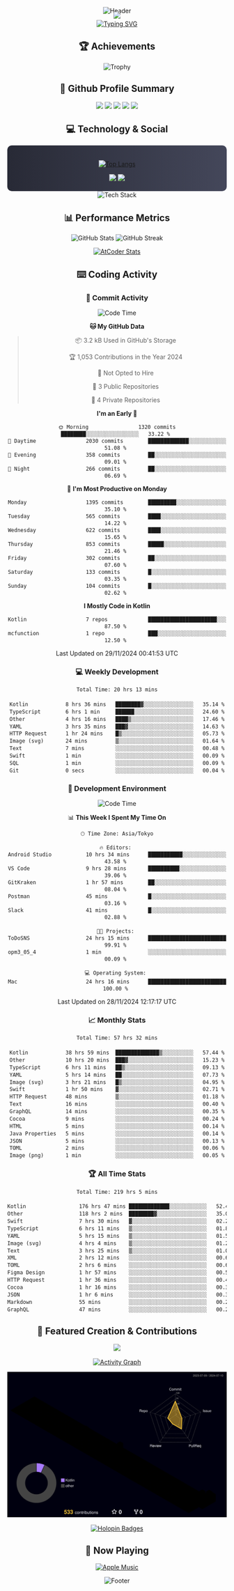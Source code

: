 <div align="center">
  
![Header](https://capsule-render.vercel.app/api?type=waving&color=gradient&customColorList=12&height=300&section=header&text=Welcome%20to%20Batapii's%20Universe&fontSize=50&animation=fadeIn&fontAlignY=40&desc=Android%20Developer%20|%20Kotlin%20LOVE%20)

<div style="margin-top: -20px;">
  <img src="https://readme-typing-svg.herokuapp.com/?lines=Crafting+Android+Experiences;Building+Tomorrow's+Apps+Today;Always+Learning,+Always+Growing&font=Fira%20Code&center=true&width=440&height=45&color=f75c7e&vCenter=true&size=22&pause=1000">
</div>

<a href="https://git.io/typing-svg">
  <img src="https://readme-typing-svg.demolab.com?font=Fira+Code&weight=600&size=28&duration=4000&pause=1000&center=true&vCenter=true&width=800&lines=Hey+there!+I'm+Batapii+%F0%9F%91%8B;Android+Developer+from+Japan+%F0%9F%87%AF%F0%9F%87%B5" alt="Typing SVG" />
</a>

## 🏆 Achievements

![Trophy](https://github-profile-trophy.vercel.app/?username=batapii&theme=onestar&no-frame=true&no-bg=true&column=8&rank=SSS,SS,S,AAA,AA,A,B,C&margin-w=10&margin-h=10)

## 🎯 Github Profile Summary

<div align="center">
  <img src="http://github-profile-summary-cards.vercel.app/api/cards/profile-details?username=batapii&theme=radical" />
  <img src="http://github-profile-summary-cards.vercel.app/api/cards/repos-per-language?username=batapii&theme=radical" />
  <img src="http://github-profile-summary-cards.vercel.app/api/cards/most-commit-language?username=batapii&theme=radical" />
  <img src="http://github-profile-summary-cards.vercel.app/api/cards/stats?username=batapii&theme=radical" />
  <img src="http://github-profile-summary-cards.vercel.app/api/cards/productive-time?username=batapii&theme=radical" />
</div>

## 💻 Technology & Social

<div align="center" style="background: linear-gradient(to right, #282A36, #44475A); padding: 20px; border-radius: 10px;">

[![Top Langs](https://github-readme-stats.vercel.app/api/top-langs/?username=batapii
)](https://github.com/anuraghazra/github-readme-stats)

<div style="margin-top: 15px">
<a href="https://github.com/batapii"><img src="https://img.shields.io/github/followers/batapii?style=for-the-badge&logo=github&label=Follow&color=ff6e96&labelColor=282A36"/></a>
<a href="https://twitter.com/batapii3939"><img src="https://img.shields.io/twitter/follow/batapii?style=for-the-badge&logo=twitter&color=1DA1F2&labelColor=282A36&label= Twitter"/></a>
</div>

</div>

<div align="center">
<img src="https://github-readme-tech-stack.vercel.app/api/cards?title=Tech+Stack&align=center&titleAlign=center&fontSize=20&lineHeight=10&lineCount=4&theme=github_dark&width=800&bg=%230D1117&badge=%23161B22&border=%2321262D&titleColor=%2358A6FF&line1=kotlin%2Ckotlin%2C0095D5%3Bandroid%2Candroid%2C00ff00%3Bjetpackcompose%2Cjetpack%2C4285F4%3B&line2=swift%2Cswift%2CFA7343%3Bfirebase%2Cfirebase%2CFFCA28%3Bgithub%2Cgithub%2C181717%3B&line3=typescript%2Ctypescript%2C3178C6%3Bgraphql%2Cgraphql%2CE10098%3Bsupabase%2Csupabase%2C3FCF8E%3B&line4=gradle%2Cgradle%2C02303A%3Bgitkraken%2Cgitkraken%2C179287%3Bpostman%2Cpostman%2CFF6C37%3B" alt="Tech Stack" />
</div>



## 📊 Performance Metrics

<div align="center">

![GitHub Stats](https://github-readme-stats.vercel.app/api?username=batapii&show_icons=true&theme=radical&hide_border=true&bg_color=0D1117)
![GitHub Streak](https://github-readme-streak-stats.herokuapp.com/?user=batapii&theme=radical&hide_border=true&background=0D1117)

[![AtCoder Stats](https://atcoder-readme-stats.vercel.app/stats/batapii3939?theme=dark&show_history=5&width=495)](https://github.com/iwbc-mzk/atcoder-readme-stats)

</div>

## ⌨️ Coding Activity

### 🌟 Commit Activity
<!--START_SECTION:commit-stats-->
![Code Time](http://img.shields.io/badge/Code%20Time-341%20hrs%2054%20mins-blue)

**🐱 My GitHub Data** 

> 📦 3.2 kB Used in GitHub's Storage 
 > 
> 🏆 1,053 Contributions in the Year 2024
 > 
> 🚫 Not Opted to Hire
 > 
> 📜 3 Public Repositories 
 > 
> 🔑 4 Private Repositories 
 > 
**I'm an Early 🐤** 

```text
🌞 Morning                1320 commits        ████████░░░░░░░░░░░░░░░░░   33.22 % 
🌆 Daytime                2030 commits        █████████████░░░░░░░░░░░░   51.08 % 
🌃 Evening                358 commits         ██░░░░░░░░░░░░░░░░░░░░░░░   09.01 % 
🌙 Night                  266 commits         ██░░░░░░░░░░░░░░░░░░░░░░░   06.69 % 
```
📅 **I'm Most Productive on Monday** 

```text
Monday                   1395 commits        █████████░░░░░░░░░░░░░░░░   35.10 % 
Tuesday                  565 commits         ████░░░░░░░░░░░░░░░░░░░░░   14.22 % 
Wednesday                622 commits         ████░░░░░░░░░░░░░░░░░░░░░   15.65 % 
Thursday                 853 commits         █████░░░░░░░░░░░░░░░░░░░░   21.46 % 
Friday                   302 commits         ██░░░░░░░░░░░░░░░░░░░░░░░   07.60 % 
Saturday                 133 commits         █░░░░░░░░░░░░░░░░░░░░░░░░   03.35 % 
Sunday                   104 commits         █░░░░░░░░░░░░░░░░░░░░░░░░   02.62 % 
```


**I Mostly Code in Kotlin** 

```text
Kotlin                   7 repos             ██████████████████████░░░   87.50 % 
mcfunction               1 repo              ███░░░░░░░░░░░░░░░░░░░░░░   12.50 % 
```




 Last Updated on 29/11/2024 00:41:53 UTC
<!--END_SECTION:commit-stats-->

### 💻 Weekly Development
<!--START_SECTION:wakatime-->

```txt
Total Time: 20 hrs 13 mins

Kotlin            8 hrs 36 mins   ████████▓░░░░░░░░░░░░░░░░   35.14 %
TypeScript        6 hrs 1 min     ██████░░░░░░░░░░░░░░░░░░░   24.60 %
Other             4 hrs 16 mins   ████▒░░░░░░░░░░░░░░░░░░░░   17.46 %
YAML              3 hrs 35 mins   ███▓░░░░░░░░░░░░░░░░░░░░░   14.63 %
HTTP Request      1 hr 24 mins    █▒░░░░░░░░░░░░░░░░░░░░░░░   05.73 %
Image (svg)       24 mins         ▒░░░░░░░░░░░░░░░░░░░░░░░░   01.64 %
Text              7 mins          ░░░░░░░░░░░░░░░░░░░░░░░░░   00.48 %
Swift             1 min           ░░░░░░░░░░░░░░░░░░░░░░░░░   00.09 %
SQL               1 min           ░░░░░░░░░░░░░░░░░░░░░░░░░   00.09 %
Git               0 secs          ░░░░░░░░░░░░░░░░░░░░░░░░░   00.04 %
```

<!--END_SECTION:wakatime-->

### 🔨 Development Environment
<!--START_SECTION:dev-stats-->
![Code Time](http://img.shields.io/badge/Code%20Time-341%20hrs%2054%20mins-blue)

📊 **This Week I Spent My Time On** 

```text
🕑︎ Time Zone: Asia/Tokyo

🔥 Editors: 
Android Studio           10 hrs 34 mins      ███████████░░░░░░░░░░░░░░   43.58 % 
VS Code                  9 hrs 28 mins       ██████████░░░░░░░░░░░░░░░   39.06 % 
GitKraken                1 hr 57 mins        ██░░░░░░░░░░░░░░░░░░░░░░░   08.04 % 
Postman                  45 mins             █░░░░░░░░░░░░░░░░░░░░░░░░   03.16 % 
Slack                    41 mins             █░░░░░░░░░░░░░░░░░░░░░░░░   02.88 % 

🐱‍💻 Projects: 
ToDoSNS                  24 hrs 15 mins      █████████████████████████   99.91 % 
opm3_05_4                1 min               ░░░░░░░░░░░░░░░░░░░░░░░░░   00.09 % 

💻 Operating System: 
Mac                      24 hrs 16 mins      █████████████████████████   100.00 % 
```


 Last Updated on 28/11/2024 12:17:17 UTC
<!--END_SECTION:dev-stats-->

### 📈 Monthly Stats
<!--START_SECTION:wakamonth-->

```txt
Total Time: 57 hrs 32 mins

Kotlin            38 hrs 59 mins  ██████████████▒░░░░░░░░░░   57.44 %
Other             10 hrs 20 mins  ███▓░░░░░░░░░░░░░░░░░░░░░   15.23 %
TypeScript        6 hrs 11 mins   ██▒░░░░░░░░░░░░░░░░░░░░░░   09.13 %
YAML              5 hrs 14 mins   ██░░░░░░░░░░░░░░░░░░░░░░░   07.73 %
Image (svg)       3 hrs 21 mins   █▒░░░░░░░░░░░░░░░░░░░░░░░   04.95 %
Swift             1 hr 50 mins    ▓░░░░░░░░░░░░░░░░░░░░░░░░   02.71 %
HTTP Request      48 mins         ▒░░░░░░░░░░░░░░░░░░░░░░░░   01.18 %
Text              16 mins         ░░░░░░░░░░░░░░░░░░░░░░░░░   00.40 %
GraphQL           14 mins         ░░░░░░░░░░░░░░░░░░░░░░░░░   00.35 %
Cocoa             9 mins          ░░░░░░░░░░░░░░░░░░░░░░░░░   00.24 %
HTML              5 mins          ░░░░░░░░░░░░░░░░░░░░░░░░░   00.14 %
Java Properties   5 mins          ░░░░░░░░░░░░░░░░░░░░░░░░░   00.14 %
JSON              5 mins          ░░░░░░░░░░░░░░░░░░░░░░░░░   00.13 %
TOML              2 mins          ░░░░░░░░░░░░░░░░░░░░░░░░░   00.06 %
Image (png)       1 min           ░░░░░░░░░░░░░░░░░░░░░░░░░   00.05 %
```

<!--END_SECTION:wakamonth-->

### 🏆 All Time Stats
<!--START_SECTION:wakaalltime-->

```txt
Total Time: 219 hrs 5 mins

Kotlin                 176 hrs 47 mins █████████████░░░░░░░░░░░░   52.44 %
Other                  118 hrs 2 mins  ████████▓░░░░░░░░░░░░░░░░   35.01 %
Swift                  7 hrs 30 mins   ▓░░░░░░░░░░░░░░░░░░░░░░░░   02.23 %
TypeScript             6 hrs 11 mins   ▒░░░░░░░░░░░░░░░░░░░░░░░░   01.84 %
YAML                   5 hrs 15 mins   ▒░░░░░░░░░░░░░░░░░░░░░░░░   01.56 %
Image (svg)            4 hrs 4 mins    ▒░░░░░░░░░░░░░░░░░░░░░░░░   01.21 %
Text                   3 hrs 25 mins   ▒░░░░░░░░░░░░░░░░░░░░░░░░   01.02 %
XML                    2 hrs 12 mins   ░░░░░░░░░░░░░░░░░░░░░░░░░   00.65 %
TOML                   2 hrs 6 mins    ░░░░░░░░░░░░░░░░░░░░░░░░░   00.63 %
Figma Design           1 hr 57 mins    ░░░░░░░░░░░░░░░░░░░░░░░░░   00.58 %
HTTP Request           1 hr 36 mins    ░░░░░░░░░░░░░░░░░░░░░░░░░   00.48 %
Cocoa                  1 hr 16 mins    ░░░░░░░░░░░░░░░░░░░░░░░░░   00.38 %
JSON                   1 hr 6 mins     ░░░░░░░░░░░░░░░░░░░░░░░░░   00.33 %
Markdown               55 mins         ░░░░░░░░░░░░░░░░░░░░░░░░░   00.27 %
GraphQL                47 mins         ░░░░░░░░░░░░░░░░░░░░░░░░░   00.23 %
```

<!--END_SECTION:wakaalltime-->


## 🌟 Featured Creation & Contributions

<div align="center">
  <a href="https://github.com/batapii/ToDoSNS">
    <img src="https://github-readme-stats.vercel.app/api/pin/?username=batapii&repo=ToDoSNS&theme=radical&hide_border=true&bg_color=0D1117" />
  </a>

[![Activity Graph](https://github-readme-activity-graph.vercel.app/graph?username=batapii&custom_title=Contribution%20Graph&hide_border=true&theme=radical&bg_color=0D1117)](https://github.com/ashutosh00710/github-readme-activity-graph)

![3D Contrib](./profile-3d-contrib/profile-night-rainbow.svg)

[![Holopin Badges](https://holopin.me/batapii)](https://holopin.io/@batapii)

</div>

## 🎵 Now Playing

<div align="center">
  
[![Apple Music](https://music-profile.rayriffy.com/theme/dark.svg?uid=001005.6598667d2ffd4a10a4f429edd0ba24c4.1156)](https://github.com/rayriffy/apple-music-github-profile)

</div>

![Footer](https://capsule-render.vercel.app/api?type=waving&color=gradient&customColorList=12&height=100&section=footer)

</div>
